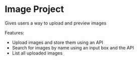 # Image Project

Gives users a way to upload and preview images

Features:

- Upload images and store them using an API
- Search for images by name using an input box and the API
- List all uploaded images
